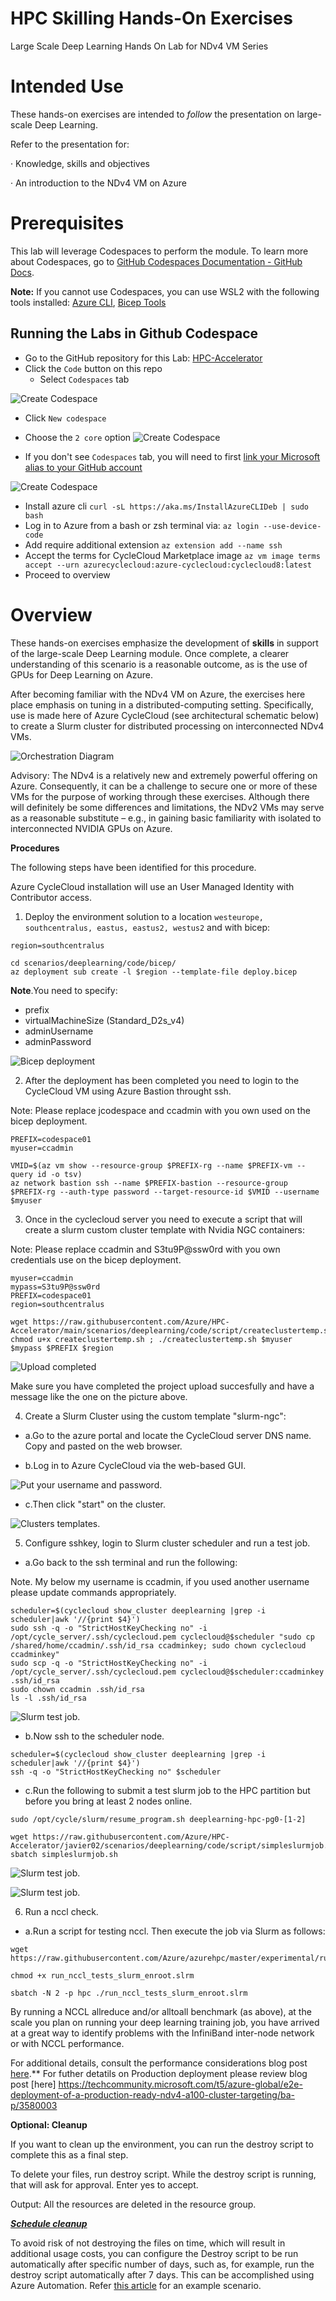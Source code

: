 # HPC Skilling Hands-On Exercises

Large Scale Deep Learning Hands On Lab for NDv4 VM Series

# Intended Use

 These hands-on exercises are intended to *follow* the presentation on large-scale Deep Learning.

 Refer to the presentation for:

·    Knowledge, skills and objectives

·    An introduction to the NDv4 VM on Azure

 # Prerequisites

This lab will leverage Codespaces to perform the module. To learn more about Codespaces, go to [GitHub Codespaces Documentation - GitHub Docs](https://docs.github.com/en/codespaces).

**Note:** If you cannot use Codespaces, you can use WSL2 with the following tools installed: [Azure CLI](https://docs.microsoft.com/en-us/cli/azure/install-azure-cli), [Bicep Tools](https://docs.microsoft.com/en-us/azure/azure-resource-manager/bicep/install)

## Running the Labs in Github Codespace

- Go to the GitHub repository for this Lab: [HPC-Accelerator](https://github.com/Azure/HPC-Accelerator)
- Click the `Code` button on this repo
  - Select `Codespaces` tab

![Create Codespace](./images/0-CodespacesTab.png)  

- Click `New codespace`
- Choose the `2 core` option
![Create Codespace](./images/create-codespace.png)

- If you don't see `Codespaces` tab, you will need to first [link your Microsoft alias to your GitHub account](https://docs.opensource.microsoft.com/github/accounts/linking/) 

![Create Codespace](./images/0-OpenWithCodespaces.jpg)

- Install azure cli `curl -sL https://aka.ms/InstallAzureCLIDeb | sudo bash` 
- Log in to Azure from a bash or zsh terminal via: `az login --use-device-code`
- Add require additional extension `az extension add --name ssh`
- Accept the terms for CycleCloud Marketplace image `az vm image terms accept --urn azurecyclecloud:azure-cyclecloud:cyclecloud8:latest`
- Proceed to overview 

# Overview

 These hands-on exercises emphasize the development of **skills** in support of the large-scale Deep Learning module. Once complete, a clearer understanding of this scenario is a reasonable outcome, as is the use of GPUs for Deep Learning on Azure.

 After becoming familiar with the NDv4 VM on Azure, the exercises here place emphasis on tuning in a distributed-computing setting. Specifically, use is made here of Azure CycleCloud (see architectural schematic below) to create a Slurm cluster for distributed processing on interconnected NDv4 VMs.

![Orchestration Diagram](./images/clip_image002.jpg)

 Advisory: The NDv4 is a relatively new and extremely powerful offering on Azure. Consequently, it can be a challenge to secure one or more of these VMs for the purpose of working through these exercises. Although there will definitely be some differences and limitations, the NDv2 VMs may serve as a reasonable substitute – e.g., in gaining basic familiarity with isolated to interconnected NVIDIA GPUs on Azure.

 **Procedures**

 The following steps have been identified for this procedure.

 Azure CycleCloud installation will use an User Managed Identity with Contributor access.

1. Deploy the environment solution to a location `westeurope, southcentralus, eastus, eastus2, westus2` and with bicep:
```
region=southcentralus
```
```
cd scenarios/deeplearning/code/bicep/
az deployment sub create -l $region --template-file deploy.bicep
```

**Note**.You need to specify: 
- prefix
- virtualMachineSize (Standard_D2s_v4)
- adminUsername
- adminPassword

![Bicep deployment](./images/bicep_deployment01.png)

2. After the deployment has been completed you need to login to the CycleCloud VM using Azure Bastion throught ssh.

Note: Please replace jcodespace and ccadmin with you own used on the bicep deployment.

```
PREFIX=codespace01
myuser=ccadmin
```
```
VMID=$(az vm show --resource-group $PREFIX-rg --name $PREFIX-vm --query id -o tsv)
az network bastion ssh --name $PREFIX-bastion --resource-group $PREFIX-rg --auth-type password --target-resource-id $VMID --username $myuser
```

3. Once in the cyclecloud server you need to execute a script that will create a slurm custom cluster template with Nvidia NGC containers:

Note: Please replace ccadmin and S3tu9P@ssw0rd with you own credentials use on the bicep deployment.

```
myuser=ccadmin
mypass=S3tu9P@ssw0rd
PREFIX=codespace01
region=southcentralus
```
```
wget https://raw.githubusercontent.com/Azure/HPC-Accelerator/main/scenarios/deeplearning/code/script/createclustertemp.sh
chmod u+x createclustertemp.sh ; ./createclustertemp.sh $myuser $mypass $PREFIX $region
```

![Upload completed](./images/upload_completed.png)

Make sure you have completed the project upload succesfully and have a message like the one on the picture above.

4. Create a Slurm Cluster using the custom template "slurm-ngc":

  - a.Go to the azure portal and locate the CycleCloud server DNS name. Copy and pasted on the web browser.

  - b.Log in to Azure CycleCloud via the web-based GUI.

![Put your username and password.](./images/ui_cc01.png)

  - c.Then click "start" on the cluster.

![Clusters templates.](./images/ui_cc06.png)

5. Configure sshkey, login to Slurm cluster scheduler and run a test job.

  - a.Go back to the ssh terminal and run the following:

Note. My below my username is ccadmin, if you used another username please update commands appropriately.

```
scheduler=$(cyclecloud show_cluster deeplearning |grep -i scheduler|awk '//{print $4}')
sudo ssh -q -o "StrictHostKeyChecking no" -i /opt/cycle_server/.ssh/cyclecloud.pem cyclecloud@$scheduler "sudo cp /shared/home/ccadmin/.ssh/id_rsa ccadminkey; sudo chown cyclecloud ccadminkey"
sudo scp -q -o "StrictHostKeyChecking no" -i /opt/cycle_server/.ssh/cyclecloud.pem cyclecloud@$scheduler:ccadminkey .ssh/id_rsa
sudo chown ccadmin .ssh/id_rsa
ls -l .ssh/id_rsa
```

![Slurm test job.](./images/slurmjob01.png)

  - b.Now ssh to the scheduler node.

 ```
scheduler=$(cyclecloud show_cluster deeplearning |grep -i scheduler|awk '//{print $4}')
ssh -q -o "StrictHostKeyChecking no" $scheduler
 ```

  - c.Run the following to submit a test slurm job to the HPC partition but before you bring at least 2 nodes online.

```
sudo /opt/cycle/slurm/resume_program.sh deeplearning-hpc-pg0-[1-2]
```

```
wget https://raw.githubusercontent.com/Azure/HPC-Accelerator/javier02/scenarios/deeplearning/code/script/simpleslurmjob.sh
sbatch simpleslurmjob.sh
```

![Slurm test job.](./images/slurmjob02.png)

![Slurm test job.](./images/slurmjob03.png)

6. Run a nccl check.

- a.Run a script for testing nccl. Then execute the job via Slurm as follows:

```
wget https://raw.githubusercontent.com/Azure/azurehpc/master/experimental/run_nccl_tests_ndv4/run_nccl_tests_slurm_enroot.slrm

chmod +x run_nccl_tests_slurm_enroot.slrm

sbatch -N 2 -p hpc ./run_nccl_tests_slurm_enroot.slrm

```

 By running a NCCL allreduce and/or alltoall benchmark (as above), at the scale you plan on running your deep learning training job, you have arrived at a great way to identify problems with the InfiniBand inter-node network or with NCCL performance.

 For additional details, consult the performance considerations blog post [here](https://techcommunity.microsoft.com/t5/azure-global/performance-considerations-for-large-scale-deep-learning/ba-p/2693834).**
For futher detatils on Production deployment please review blog post [here]
https://techcommunity.microsoft.com/t5/azure-global/e2e-deployment-of-a-production-ready-ndv4-a100-cluster-targeting/ba-p/3580003

**Optional: Cleanup**

If you want to clean up the environment, you can run the destroy script to complete this as a final step.

To delete your files, run destroy script. While the destroy script is running, that will ask for approval. Enter yes to accept.

Output: All the resources are deleted in the resource group.

<u>***Schedule cleanup***</u>

To avoid risk of not destroying the files on time, which will result in additional usage costs, you can configure the Destroy script to be run automatically after specific number of days, such as, for example, run the destroy script automatically after 7 days. This can be accomplished using Azure Automation. Refer [this article](https://docs.microsoft.com/en-us/azure/event-grid/ensure-tags-exists-on-new-virtual-machines) for an example scenario.
